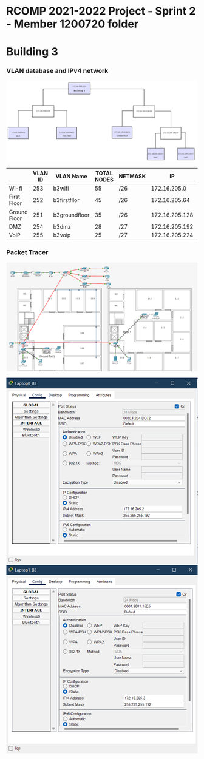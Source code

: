 RCOMP 2021-2022 Project - Sprint 2 - Member 1200720 folder
===========================================

# Building 3

### VLAN database and IPv4 network
![IPv4](images/ipv4treeBuild3.svg)

|              | VLAN ID | VLAN Name     | TOTAL NODES | NETMASK | IP             | FIRST IP       | LAST IP        | BROADCAST      |
|--------------|---------|---------------|-------------|---------|----------------|----------------|----------------|----------------|
| Wi-fi        | 253     | b3wifi        | 55          | /26     | 172.16.205.0   | 172.16.205.1   | 172.16.205.62  | 172.16.205.63  |
| First Floor  | 252     | b3firstfllor  | 45          | /26     | 172.16.205.64  | 172.16.205.65  | 172.16.205.126 | 172.16.205.127 |
| Ground Floor | 251     | b3groundfloor | 35          | /26     | 172.16.205.128 | 172.16.205.129 | 172.16.205.190 | 172.16.205.191 |
| DMZ          | 254     | b3dmz         | 28          | /27     | 172.16.205.192 | 172.16.205.193 | 172.16.205.222 | 172.16.205.223 |
| VoIP         | 255     | b3voip        | 25          | /27     | 172.16.205.224 | 172.16.205.225 | 172.16.205.254 | 172.16.205.255 |

### Packet Tracer

![PacketTracer.png](images/packetTracer.png)

![LaptopO_IP.png](images/laptop0_ip.png)
![Laptop1_IP.png](images/laptop1_ip.png)

